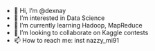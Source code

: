 - 👋 Hi, I’m @dexnay
- 👀 I’m interested in Data Science
- 🌱 I’m currently learning Hadoop, MapReduce
- 💞️ I’m looking to collaborate on Kaggle contests
- 📫 How to reach me: inst nazzy_mi91

<!---
dexnay/dexnay is a ✨ special ✨ repository because its `README.md` (this file) appears on your GitHub profile.
You can click the Preview link to take a look at your changes.
--->
